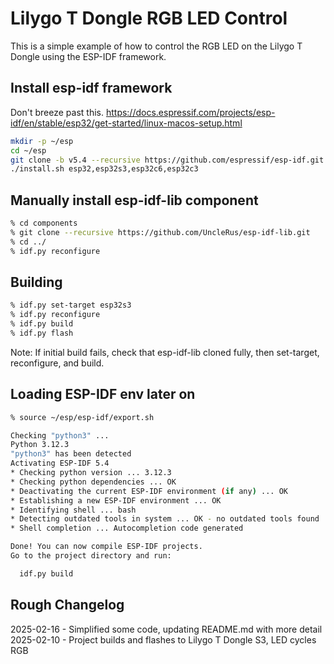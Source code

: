 # Lilygo T Dongle RGB LED Control

This is a simple example of how to control the RGB LED on the Lilygo T Dongle 
using the ESP-IDF framework.

## Install esp-idf framework

Don't breeze past this.  https://docs.espressif.com/projects/esp-idf/en/stable/esp32/get-started/linux-macos-setup.html

```bash
mkdir -p ~/esp
cd ~/esp
git clone -b v5.4 --recursive https://github.com/espressif/esp-idf.git
./install.sh esp32,esp32s3,esp32c6,esp32c3
```

## Manually install esp-idf-lib component

```bash
% cd components
% git clone --recursive https://github.com/UncleRus/esp-idf-lib.git
% cd ../
% idf.py reconfigure
```

## Building

```bash
% idf.py set-target esp32s3
% idf.py reconfigure
% idf.py build
% idf.py flash
```

Note: If initial build fails, check that esp-idf-lib cloned fully, then set-target, reconfigure, and build. 

## Loading ESP-IDF env later on


```bash
% source ~/esp/esp-idf/export.sh

Checking "python3" ...
Python 3.12.3
"python3" has been detected
Activating ESP-IDF 5.4
* Checking python version ... 3.12.3
* Checking python dependencies ... OK
* Deactivating the current ESP-IDF environment (if any) ... OK
* Establishing a new ESP-IDF environment ... OK
* Identifying shell ... bash
* Detecting outdated tools in system ... OK - no outdated tools found
* Shell completion ... Autocompletion code generated

Done! You can now compile ESP-IDF projects.
Go to the project directory and run:

  idf.py build
```

## Rough Changelog

2025-02-16 - Simplified some code, updating README.md with more detail
2025-02-10 - Project builds and flashes to Lilygo T Dongle S3, LED cycles RGB
